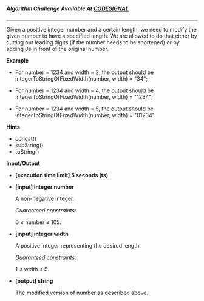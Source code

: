 ##### Algorithm Challenge Available At [CODESIGNAL](https://app.codesignal.com/arcade/code-arcade/well-of-integration/kvGfZZxGyjNbD7yxv)

---

Given a positive integer number and a certain length, we need to modify the given number to have a specified length. We are allowed to do that either by cutting out leading digits (if the number needs to be shortened) or by adding 0s in front of the original number.

**Example**

- For number = 1234 and width = 2, the output should be
  integerToStringOfFixedWidth(number, width) = "34";

- For number = 1234 and width = 4, the output should be
  integerToStringOfFixedWidth(number, width) = "1234";

- For number = 1234 and width = 5, the output should be
  integerToStringOfFixedWidth(number, width) = "01234".

**Hints**

- concat()
- subString()
- toString()

**Input/Output**

- **[execution time limit] 5 seconds (ts)**
- **[input] integer number**

  A non-negative integer.

  _Guaranteed constraints:_

  0 ≤ number ≤ 105.

- **[input] integer width**

  A positive integer representing the desired length.

  _Guaranteed constraints_:

  1 ≤ width ≤ 5.

- **[output] string**

  The modified version of number as described above.
